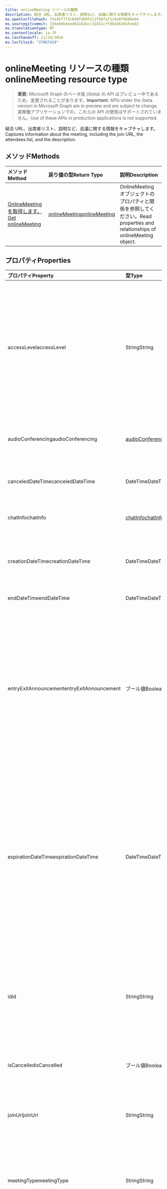 ```yaml
---
title: onlineMeeting リソースの種類
description: 結合 URL、出席者リスト、説明など、会議に関する情報をキャプチャします。
ms.openlocfilehash: 73e45f7f2c04df469f2c2fb0faf1c8a0f8680a64
ms.sourcegitcommit: 334e84b4aed63162bcc31831cffd6d363dafee02
ms.translationtype: MT
ms.contentlocale: ja-JP
ms.lasthandoff: 11/29/2018
ms.locfileid: "27067419"
---
```

# <a name="onlinemeeting-resource-type"></a><span data-ttu-id="fd2da-103">onlineMeeting リソースの種類</span><span class="sxs-lookup"><span data-stu-id="fd2da-103">onlineMeeting resource type</span></span>

> <span data-ttu-id="fd2da-104">**重要:** Microsoft Graph のベータ版 (/beta) の API はプレビュー中であるため、変更されることがあります。</span><span class="sxs-lookup"><span data-stu-id="fd2da-104">**Important:** APIs under the /beta version in Microsoft Graph are in preview and are subject to change.</span></span> <span data-ttu-id="fd2da-105">実稼働アプリケーションでの、これらの API の使用はサポートされていません。</span><span class="sxs-lookup"><span data-stu-id="fd2da-105">Use of these APIs in production applications is not supported.</span></span>

<span data-ttu-id="fd2da-106">結合 URL、出席者リスト、説明など、会議に関する情報をキャプチャします。</span><span class="sxs-lookup"><span data-stu-id="fd2da-106">Captures information about the meeting, including the join URL, the attendees list, and the description.</span></span>

## <a name="methods"></a><span data-ttu-id="fd2da-107">メソッド</span><span class="sxs-lookup"><span data-stu-id="fd2da-107">Methods</span></span>

| <span data-ttu-id="fd2da-108">メソッド</span><span class="sxs-lookup"><span data-stu-id="fd2da-108">Method</span></span>         | <span data-ttu-id="fd2da-109">戻り値の型</span><span class="sxs-lookup"><span data-stu-id="fd2da-109">Return Type</span></span> | <span data-ttu-id="fd2da-110">説明</span><span class="sxs-lookup"><span data-stu-id="fd2da-110">Description</span></span> |
|:---------------|:--------|:----------|
| [<span data-ttu-id="fd2da-111">OnlineMeeting を取得します。</span><span class="sxs-lookup"><span data-stu-id="fd2da-111">Get onlineMeeting</span></span>](../api/onlinemeeting-get.md) | [<span data-ttu-id="fd2da-112">onlineMeeting</span><span class="sxs-lookup"><span data-stu-id="fd2da-112">onlineMeeting</span></span>](onlinemeeting.md) | <span data-ttu-id="fd2da-113">OnlineMeeting オブジェクトのプロパティと関係を参照してください。</span><span class="sxs-lookup"><span data-stu-id="fd2da-113">Read properties and relationships of onlineMeeting object.</span></span> |

## <a name="properties"></a><span data-ttu-id="fd2da-114">プロパティ</span><span class="sxs-lookup"><span data-stu-id="fd2da-114">Properties</span></span>

| <span data-ttu-id="fd2da-115">プロパティ</span><span class="sxs-lookup"><span data-stu-id="fd2da-115">Property</span></span>                  | <span data-ttu-id="fd2da-116">型</span><span class="sxs-lookup"><span data-stu-id="fd2da-116">Type</span></span>                                                   | <span data-ttu-id="fd2da-117">説明</span><span class="sxs-lookup"><span data-stu-id="fd2da-117">Description</span></span>                                                                                                                |
| :------------------------ | :----------------------------------------------------- | :------------------------------------------------------------------------------------------------------------------------- |
| <span data-ttu-id="fd2da-118">accessLevel</span><span class="sxs-lookup"><span data-stu-id="fd2da-118">accessLevel</span></span>               | <span data-ttu-id="fd2da-119">String</span><span class="sxs-lookup"><span data-stu-id="fd2da-119">String</span></span>                                                 | <span data-ttu-id="fd2da-120">オンラインの会議出席依頼の受付を制御するアクセス レベルです。</span><span class="sxs-lookup"><span data-stu-id="fd2da-120">The access level that controls admission to the online meeting.</span></span> <span data-ttu-id="fd2da-121">可能な値は、`everyone`、`invited`、`locked`、`sameEnterprise`、`unknown` です。</span><span class="sxs-lookup"><span data-stu-id="fd2da-121">Possible values are: `everyone`, `invited`, `locked`, `sameEnterprise`, `unknown`.</span></span> |
| <span data-ttu-id="fd2da-122">audioConferencing</span><span class="sxs-lookup"><span data-stu-id="fd2da-122">audioConferencing</span></span>         | [<span data-ttu-id="fd2da-123">audioConferencing</span><span class="sxs-lookup"><span data-stu-id="fd2da-123">audioConferencing</span></span>](audioconferencing.md)              | <span data-ttu-id="fd2da-124">OnlineMeeting には、電話アクセス情報を表します。</span><span class="sxs-lookup"><span data-stu-id="fd2da-124">Represents phone access information for an onlineMeeting.</span></span> |
| <span data-ttu-id="fd2da-125">canceledDateTime</span><span class="sxs-lookup"><span data-stu-id="fd2da-125">canceledDateTime</span></span>          | <span data-ttu-id="fd2da-126">DateTime</span><span class="sxs-lookup"><span data-stu-id="fd2da-126">DateTime</span></span>                                               | <span data-ttu-id="fd2da-127">会議がキャンセルされた時刻。</span><span class="sxs-lookup"><span data-stu-id="fd2da-127">The time when the meeting was canceled.</span></span> |
| <span data-ttu-id="fd2da-128">chatInfo</span><span class="sxs-lookup"><span data-stu-id="fd2da-128">chatInfo</span></span>                  | [<span data-ttu-id="fd2da-129">chatInfo</span><span class="sxs-lookup"><span data-stu-id="fd2da-129">chatInfo</span></span>](chatinfo.md)                                | <span data-ttu-id="fd2da-130">この会議に関連付けられているチャット。</span><span class="sxs-lookup"><span data-stu-id="fd2da-130">The chat associated with this meeting.</span></span> |
| <span data-ttu-id="fd2da-131">creationDateTime</span><span class="sxs-lookup"><span data-stu-id="fd2da-131">creationDateTime</span></span>          | <span data-ttu-id="fd2da-132">DateTime</span><span class="sxs-lookup"><span data-stu-id="fd2da-132">DateTime</span></span>                                               | <span data-ttu-id="fd2da-133">ミーティングが作成された時刻。</span><span class="sxs-lookup"><span data-stu-id="fd2da-133">The time when the meeting was created.</span></span> <span data-ttu-id="fd2da-134">読み取り専用です。</span><span class="sxs-lookup"><span data-stu-id="fd2da-134">Readonly.</span></span>
| <span data-ttu-id="fd2da-135">endDateTime</span><span class="sxs-lookup"><span data-stu-id="fd2da-135">endDateTime</span></span>               | <span data-ttu-id="fd2da-136">DateTime</span><span class="sxs-lookup"><span data-stu-id="fd2da-136">DateTime</span></span>                                               | <span data-ttu-id="fd2da-137">会議の終了時間です。</span><span class="sxs-lookup"><span data-stu-id="fd2da-137">End time of the meeting.</span></span> |
| <span data-ttu-id="fd2da-138">entryExitAnnouncement</span><span class="sxs-lookup"><span data-stu-id="fd2da-138">entryExitAnnouncement</span></span>     | <span data-ttu-id="fd2da-139">ブール値</span><span class="sxs-lookup"><span data-stu-id="fd2da-139">Boolean</span></span>                                                | <span data-ttu-id="fd2da-140">オンライン会議の出席のお知らせ状態です。</span><span class="sxs-lookup"><span data-stu-id="fd2da-140">The attendance announcements status for the online meeting.</span></span> <span data-ttu-id="fd2da-141">出勤のお知らせを有効にすると、オンライン会議、発表 participantswho 結合の名前、会議のオーディオを使用します。</span><span class="sxs-lookup"><span data-stu-id="fd2da-141">When attendance announcements are enabled, the online meeting will announce the names of the participantswho join the meeting through audio.</span></span> |
| <span data-ttu-id="fd2da-142">expirationDateTime</span><span class="sxs-lookup"><span data-stu-id="fd2da-142">expirationDateTime</span></span>        | <span data-ttu-id="fd2da-143">DateTime</span><span class="sxs-lookup"><span data-stu-id="fd2da-143">DateTime</span></span>                                               | <span data-ttu-id="fd2da-144">絶対の世界協定時刻 (UTC) の日付と時刻は、オンライン会議を削除できます。</span><span class="sxs-lookup"><span data-stu-id="fd2da-144">The absolute Coordinated Universal Time (UTC) date and time after which the online meeting can be deleted.</span></span> <span data-ttu-id="fd2da-145">曜日と時間は、1 年前に、および現在の日付と、サーバー上の時刻の後 10 年間する必要があります。</span><span class="sxs-lookup"><span data-stu-id="fd2da-145">The day and time must be between one year before, and ten years after, the current date and time on the server.</span></span> |
| <span data-ttu-id="fd2da-146">id</span><span class="sxs-lookup"><span data-stu-id="fd2da-146">id</span></span>                        | <span data-ttu-id="fd2da-147">String</span><span class="sxs-lookup"><span data-stu-id="fd2da-147">String</span></span>                                                 | <span data-ttu-id="fd2da-148">オンライン会議に関連付けられている ID です。</span><span class="sxs-lookup"><span data-stu-id="fd2da-148">The ID associated with the online meeting.</span></span> <span data-ttu-id="fd2da-149">HTTP の GET 要求では ID として使用</span><span class="sxs-lookup"><span data-stu-id="fd2da-149">Used in a GET HTTP request as the ID.</span></span> <span data-ttu-id="fd2da-150">読み取り専用。</span><span class="sxs-lookup"><span data-stu-id="fd2da-150">Read-only.</span></span> <span data-ttu-id="fd2da-151">サーバーを生成します。</span><span class="sxs-lookup"><span data-stu-id="fd2da-151">Server generated.</span></span> |
| <span data-ttu-id="fd2da-152">isCancelled</span><span class="sxs-lookup"><span data-stu-id="fd2da-152">isCancelled</span></span>               | <span data-ttu-id="fd2da-153">ブール値</span><span class="sxs-lookup"><span data-stu-id="fd2da-153">Boolean</span></span>                                                | <span data-ttu-id="fd2da-154">かどうか、会議はキャンセルされました。</span><span class="sxs-lookup"><span data-stu-id="fd2da-154">Whether the meeting has been canceled.</span></span> |
| <span data-ttu-id="fd2da-155">joinUrl</span><span class="sxs-lookup"><span data-stu-id="fd2da-155">joinUrl</span></span>                   | <span data-ttu-id="fd2da-156">String</span><span class="sxs-lookup"><span data-stu-id="fd2da-156">String</span></span>                                                 | <span data-ttu-id="fd2da-157">Web サイトからオンライン会議を結合するときに使用される URL です。</span><span class="sxs-lookup"><span data-stu-id="fd2da-157">The URL that is used when the online meeting is joined from the web.</span></span> |
| <span data-ttu-id="fd2da-158">meetingType</span><span class="sxs-lookup"><span data-stu-id="fd2da-158">meetingType</span></span>               | <span data-ttu-id="fd2da-159">String</span><span class="sxs-lookup"><span data-stu-id="fd2da-159">String</span></span>                                                 | <span data-ttu-id="fd2da-160">使用可能な値: `meetNow`、 `scheduled`、 `recurring`、`broadcast`</span><span class="sxs-lookup"><span data-stu-id="fd2da-160">Possible values are: `meetNow`, `scheduled`, `recurring`, `broadcast`</span></span> |
| <span data-ttu-id="fd2da-161">participants</span><span class="sxs-lookup"><span data-stu-id="fd2da-161">participants</span></span>              | [<span data-ttu-id="fd2da-162">meetingParticipants</span><span class="sxs-lookup"><span data-stu-id="fd2da-162">meetingParticipants</span></span>](meetingparticipants.md)          | <span data-ttu-id="fd2da-163">参加者がオンライン会議に関連付けられています。</span><span class="sxs-lookup"><span data-stu-id="fd2da-163">The participants associated with the online meeting.</span></span>  <span data-ttu-id="fd2da-164">これには、開催者と出席者が含まれます。</span><span class="sxs-lookup"><span data-stu-id="fd2da-164">This includes the organizer and the attendees.</span></span> |
| <span data-ttu-id="fd2da-165">startDateTime</span><span class="sxs-lookup"><span data-stu-id="fd2da-165">startDateTime</span></span>             | <span data-ttu-id="fd2da-166">DateTime</span><span class="sxs-lookup"><span data-stu-id="fd2da-166">DateTime</span></span>                                               | <span data-ttu-id="fd2da-167">会議の開始時刻。</span><span class="sxs-lookup"><span data-stu-id="fd2da-167">Start time of the meeting.</span></span> |
| <span data-ttu-id="fd2da-168">subject</span><span class="sxs-lookup"><span data-stu-id="fd2da-168">subject</span></span>                   | <span data-ttu-id="fd2da-169">String</span><span class="sxs-lookup"><span data-stu-id="fd2da-169">String</span></span>                                                 | <span data-ttu-id="fd2da-170">オンライン会議の件名です。</span><span class="sxs-lookup"><span data-stu-id="fd2da-170">The subject of the online meeting.</span></span> |

## <a name="relationships"></a><span data-ttu-id="fd2da-171">リレーションシップ</span><span class="sxs-lookup"><span data-stu-id="fd2da-171">Relationships</span></span>
<span data-ttu-id="fd2da-172">なし</span><span class="sxs-lookup"><span data-stu-id="fd2da-172">None</span></span>

## <a name="json-representation"></a><span data-ttu-id="fd2da-173">JSON 表記</span><span class="sxs-lookup"><span data-stu-id="fd2da-173">JSON representation</span></span>

<span data-ttu-id="fd2da-174">リソースの JSON 表記を次に示します。</span><span class="sxs-lookup"><span data-stu-id="fd2da-174">The following is a JSON representation of the resource.</span></span>

<!-- {
  "blockType": "resource",
  "optionalProperties": [

  ],
  "@odata.type": "microsoft.graph.onlineMeeting"
}-->
```json
{
  "accessLevel": "everyone | invited | locked | sameEnterprise",
  "audioConferencing": {"@odata.type": "#microsoft.graph.audioConferencing"},
  "canceledDateTime": "String (timestamp)",
  "chatInfo": {"@odata.type": "#microsoft.graph.chatInfo"},
  "creationDateTime": "String (timestamp)",
  "endDateTime": "String (timestamp)",
  "entryExitAnnouncement": true,
  "expirationDateTime": "String (timestamp)",
  "id": "String (identifier)",
  "isCancelled": false,
  "joinUrl": "String",
  "meetingType": "meetNow | scheduled | recurring | broadcast",
  "participants": {"@odata.type": "#microsoft.graph.meetingParticipants"},
  "startDateTime": "String (timestamp)",
  "subject": "String"
}
```

<!-- uuid: 8fcb5dbc-d5aa-4681-8e31-b001d5168d79
2015-10-25 14:57:30 UTC -->
<!-- {
  "type": "#page.annotation",
  "description": "onlineMeeting resource",
  "keywords": "",
  "section": "documentation",
  "tocPath": ""
}-->
